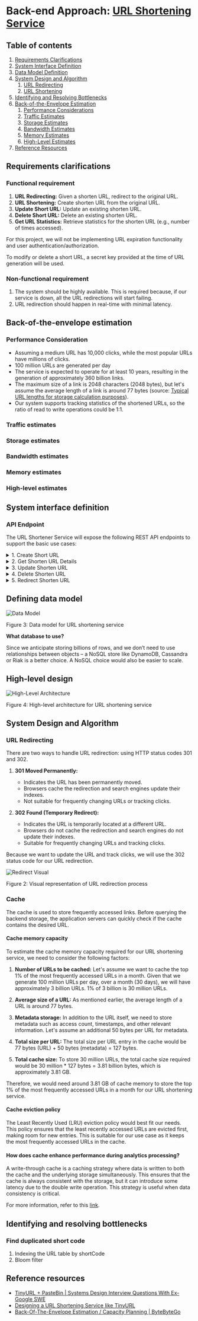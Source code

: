 # Back-end Approach: [URL Shortening Service](https://roadmap.sh/projects/url-shortening-service)

## Table of contents

1. [Requirements Clarifications](#requirements-clarifications)
2. [System Interface Definition](#system-interface-definition)
3. [Data Model Definition](#defining-data-model)
4. [System Design and Algorithm](#system-design-and-algorithm)
    1. [URL Redirecting](#url-redirecting)
    2. [URL Shortening](#url-shortening)
5. [Identifying and Resolving Bottlenecks](#identifying-and-resolving-bottlenecks)
6. [Back-of-the-Envelope Estimation](#back-of-the-envelope-estimation)
    1. [Performance Considerations](#performance-consideration)
    2. [Traffic Estimates](#traffic-estimates)
    3. [Storage Estimates](#storage-estimates)
    4. [Bandwidth Estimates](#bandwidth-estimates)
    5. [Memory Estimates](#memory-estimates)
    6. [High-Level Estimates](#high-level-estimates)
7. [Reference Resources](#reference-resources)

## Requirements clarifications

### Functional requirement

1. **URL Redirecting:** Given a shorten URL, redirect to the original URL.
2. **URL Shortening:** Create shorten URL from the original URL.
3. **Update Short URL:** Update an existing shorten URL.
4. **Delete Short URL:** Delete an existing shorten URL.
5. **Get URL Statistics:** Retrieve statistics for the shorten URL (e.g., number of times accessed).

For this project, we will not be implementing URL expiration functionality and user authentication/authorization.

To modify or delete a short URL, a secret key provided at the time of URL generation will be used.

### Non-functional requirement

1. The system should be highly available. This is required because, if our service is down, all the URL redirections will start failing.
2. URL redirection should happen in real-time with minimal latency.

## Back-of-the-envelope estimation

### Performance Consideration

- Assuming a medium URL has 10,000 clicks, while the most popular URLs have millions of clicks.
- 100 million URLs are generated per day
- The service is expected to operate for at least 10 years, resulting in the generation of approximately 360 billion links.
- The maximum size of a link is 2048 characters (2048 bytes), but let's assume the average length of a link is around 77 bytes (source: [Typical URL lengths for storage calculation purposes](https://stackoverflow.com/questions/6168962/typical-url-lengths-for-storage-calculation-purposes-url-shortener)).
- Our system supports tracking statistics of the shortened URLs, so the ratio of read to write operations could be 1:1.

### Traffic estimates

### Storage estimates

### Bandwidth estimates

### Memory estimates

### High-level estimates

## System interface definition

### API Endpoint

The URL Shortener Service will expose the following REST API endpoints to support the basic use cases:

<details>
<summary>1. Create Short URL</summary>

- **Endpoint:** `/api/v1/shorten_urls`
- **Method:** `POST`
- **Description:** Create a shortened URL from the original URL and the short code defined by the user. The response includes a unique key that can be used to modify the shortened URL.
- **Request Body:**

  ```json
  {
    "original_url": "https://www.example.com/very/long/url",
    "short_code": "example"
  }
  ```

- **Response:**

  ```json
  {
    "key": "unique_key_for_modification",
  }
  ```

</details>

<details>
<summary>2. Get Shorten URL Details</summary>

- **Endpoint:** `/api/v1/shorten_urls/{shorten_code}?key={key}`
- **Method:** `GET`
- **Description:** Get the detail of the shorten URL, include the statistics information
- **Path Parameter:**
  - `shorten_code`: The shortened URL identifier.
  - `key`: Authorize key
- **Response:**

  ```json
  {
    "original_url": "https://www.example.com/very/long/url",
    "access_count": 999
  }
  ```

</details>

<details>
<summary>3. Update Shorten URL</summary>

- **Endpoint:** `/api/v1/shorten_urls/{shorten_code}`
- **Method:** `PUT`
- **Description:** Update the original URL associated with the shortened URL.
- **Path Parameter:**
  - `shorten_code`: The shortened URL identifier.
- **Request Body:**

  ```json
  {
    "key": "unique_key_for_modification",
    "original_url": "https://www.example.com/very/long/url"
  }
  ```

- **Response:**

  ```json
  {
    "result": true
  }
  ```

</details>

<details>
<summary>4. Delete Shorten URL</summary>

- **Endpoint:** `/api/v1/shorten_urls/{shorten_code}`
- **Method:** `DELETE`
- **Description:** Delete the shortened URL.
- **Path Parameter:**
  - `shorten_code`: The shortened URL identifier.
- **Request Body:**

  ```json
  {
    "key": "unique_key_for_modification"
  }
  ```

- **Response:**

  ```json
  {
    "result": true
  }
  ```

</details>

<details>
<summary>5. Redirect Shorten URL</summary>

- **Endpoint:** `/{shorten_code}`
- **Method:** `GET`
- **Description:** Redirect to the original URL.
- **Path Parameter:**
  - `shorten_code`: The shortened URL identifier.
- **Response:**
  - **Status Code:** `302 Found`
  - **Headers:**
    - `Location`: The original URL

</details>

## Defining data model

![Data Model](url_data_model.png)

Figure 3: Data model for URL shortening service

**What database to use?**

Since we anticipate storing billions of rows, and we don’t need to use relationships between objects – a NoSQL store like DynamoDB, Cassandra or Riak is a better choice. A NoSQL choice would also be easier to scale.

## High-level design

![High-Level Architecture](be-highlevel-architech.png)

Figure 4: High-level architecture for URL shortening service

## System Design and Algorithm

### URL Redirecting

There are two ways to handle URL redirection: using HTTP status codes 301 and 302.

1. **301 Moved Permanently:**
   - Indicates the URL has been permanently moved.
   - Browsers cache the redirection and search engines update their indexes.
   - Not suitable for frequently changing URLs or tracking clicks.

2. **302 Found (Temporary Redirect):**
   - Indicates the URL is temporarily located at a different URL.
   - Browsers do not cache the redirection and search engines do not update their indexes.
   - Suitable for frequently changing URLs and tracking clicks.

Because we want to update the URL and track clicks, we will use the 302 status code for our URL redirection.

![Redirect Visual](redirect_visual.png)

Figure 2: Visual representation of URL redirection process

### Cache

The cache is used to store frequently accessed links. Before querying the backend storage, the application servers can quickly check if the cache contains the desired URL.

#### Cache memory capacity

To estimate the cache memory capacity required for our URL shortening service, we need to consider the following factors:

1. **Number of URLs to be cached:** Let's assume we want to cache the top 1% of the most frequently accessed URLs in a month. Given that we generate 100 million URLs per day, over a month (30 days), we will have approximately 3 billion URLs. 1% of 3 billion is 30 million URLs.

2. **Average size of a URL:** As mentioned earlier, the average length of a URL is around 77 bytes.

3. **Metadata storage:** In addition to the URL itself, we need to store metadata such as access count, timestamps, and other relevant information. Let's assume an additional 50 bytes per URL for metadata.

4. **Total size per URL:** The total size per URL entry in the cache would be 77 bytes (URL) + 50 bytes (metadata) = 127 bytes.

5. **Total cache size:** To store 30 million URLs, the total cache size required would be 30 million * 127 bytes = 3.81 billion bytes, which is approximately 3.81 GB.

Therefore, we would need around 3.81 GB of cache memory to store the top 1% of the most frequently accessed URLs in a month for our URL shortening service.

#### Cache eviction policy

The Least Recently Used (LRU) eviction policy would best fit our needs. This policy ensures that the least recently accessed URLs are evicted first, making room for new entries. This is suitable for our use case as it keeps the most frequently accessed URLs in the cache.

#### How does cache enhance performance during analytics processing?

A write-through cache is a caching strategy where data is written to both the cache and the underlying storage simultaneously. This ensures that the cache is always consistent with the storage, but it can introduce some latency due to the double write operation. This strategy is useful when data consistency is critical.

For more information, refer to this [link](https://www.techtarget.com/whatis/definition/write-through#:~:text=Write%2Dthrough%20cache%2C%20as%20the,to%20the%20final%20storage%20asset).

## Identifying and resolving bottlenecks

### Find duplicated short code

1. Indexing the URL table by shortCode
2. Bloom filter

## Reference resources

- [TinyURL + PasteBin | Systems Design Interview Questions With Ex-Google SWE](https://www.youtube.com/watch?v=5V6Lam8GZo4&list=PLjTveVh7FakJOoY6GPZGWHHl4shhDT8iV)
- [Designing a URL Shortening Service like TinyURL](https://www.designgurus.io/course-play/grokking-the-system-design-interview/doc/designing-a-url-shortening-service-like-tinyurl)
- [Back-Of-The-Envelope Estimation / Capacity Planning | ByteByteGo](https://www.youtube.com/watch?v=UC5xf8FbdJc&ab_channel=ByteByteGo)
